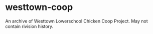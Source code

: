 # westtown-coop
An archive of Westtown Lowerschool Chicken Coop Project. May not contain rivision history.
